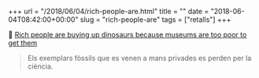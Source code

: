 +++
url = "/2018/06/04/rich-people-are.html"
title = ""
date = "2018-06-04T08:42:00+00:00"
slug = "rich-people-are"
tags = ["retalls"]
+++

📎 [Rich people are buying up dinosaurs because museums are too poor to get them](https://qz.com/1295534/dinosaur-skeleton-auctions-mean-that-important-fossils-are-going-to-rich-people-instead-of-museums/)

> Els exemplars fòssils que es venen a mans privades es perden per la ciència.

